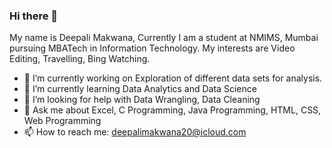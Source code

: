 ### Hi there 👋
My name is Deepali Makwana, Currently I am a student at NMIMS, Mumbai pursuing MBATech in Information Technology. 
My interests are Video Editing, Travelling, Bing Watching.

- 🔭 I’m currently working on Exploration of different data sets for analysis.
- 🌱 I’m currently learning Data Analytics and Data Science
- 🤔 I’m looking for help with Data Wrangling, Data Cleaning
- 💬 Ask me about Excel, C Programming, Java Programming, HTML, CSS, Web Programming
- 📫 How to reach me: deepalimakwana20@icloud.com

